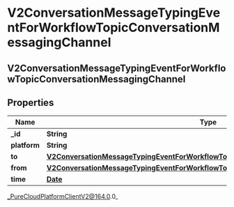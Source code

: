 # V2ConversationMessageTypingEventForWorkflowTopicConversationMessagingChannel

## V2ConversationMessageTypingEventForWorkflowTopicConversationMessagingChannel

## Properties

|Name | Type | Description | Notes|
|------------ | ------------- | ------------- | -------------|
| **_id** | **String** |  | [optional] |
| **platform** | **String** |  | [optional] |
| **to** | [**V2ConversationMessageTypingEventForWorkflowTopicConversationMessagingToRecipient**](V2ConversationMessageTypingEventForWorkflowTopicConversationMessagingToRecipient) |  | [optional] |
| **from** | [**V2ConversationMessageTypingEventForWorkflowTopicConversationMessagingFromRecipient**](V2ConversationMessageTypingEventForWorkflowTopicConversationMessagingFromRecipient) |  | [optional] |
| **time** | [**Date**](Date) |  | [optional] |



_PureCloudPlatformClientV2@164.0.0_
